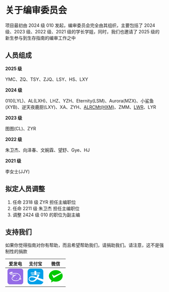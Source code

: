 # 关于编审委员会

项目最初由 2024 级 010 发起，编审委员会完全由其组织，主要包括了 2024 级、2023 级、2022 级、2021 级的学长学姐，同时，我们也邀请了 2025 级的新生参与到生存指南的编审工作之中

## 人员组成

**2025 级**

YMC、ZQ、TSY、ZJQ、LSY、HS、LXY

**2024 级**

010(LYL)、AL(LXH)、LHZ、YZH、Eternity(LSM)、Aurora(MZX)、小鲨鱼(XYB)、逆天夜鹿厨(LXY)、XA、ZYH、[ALRCMt(HXM)](https://github.com/ALRCMt)、ZMM、[LWR](https://github.com/aro973)、LYR

**2023 级**

图图(CL)、ZYR

**2022 级**

朱卫杰、向泽春、文婉霖、望舒、Gye、HJ

**2021 级**

李女士(JJY)

## 拟定人员调整

1. 任命 2318 级 ZYR 担任主编职位
2. 任命 2211 级 朱卫杰 担任主编职位
3. 调整 2424 级 010 的职位为副主编

## 支持我们

如果你觉得指南对你有帮助，而且希望帮助我们，请捐助我们。请注意，这不是强制性的捐款

<table align="center">
  <thead>
    <tr>
      <th>爱发电</th>
      <th>支付宝</th>
      <th>微信</th>
    </tr>
  </thead>
  <tbody>
    <tr>
      <td align="center">
        <a href="https://afdian.com/a/CoolPlayLin" target="_blank" rel="noopener noreferrer">
          <img width="50" height="50" src="https://raw.githubusercontent.com/CoolPlayLin/CoolPlayLin/master/assets/aifadian.png" alt="爱发电">
        </a>
      </td>
      <td align="center">
        <a href="/alipay_qrcode.jpg" target="_blank" rel="noopener noreferrer">
          <img width="50" height="50" src="https://raw.githubusercontent.com/CoolPlayLin/CoolPlayLin/master/assets/alipay.png" alt="支付宝">
        </a>
      </td>
      <td align="center">
        <a href="/wechatpay_qrcode.png" target="_blank" rel="noopener noreferrer">
          <img width="50" height="50" src="https://raw.githubusercontent.com/CoolPlayLin/CoolPlayLin/master/assets/wechatpay.png" alt="微信支付">
        </a>
      </td>
    </tr>
  </tbody>
</table>
